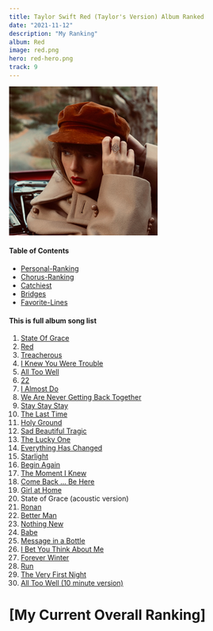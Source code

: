 ```yaml
---
title: Taylor Swift Red (Taylor's Version) Album Ranked
date: "2021-11-12"
description: "My Ranking"
album: Red
image: red.png
hero: red-hero.png
track: 9
---
```


![alt text](./red.png)


#### Table of Contents

- [Personal-Ranking](#personal) 
- [Chorus-Ranking](#choruses)
- [Catchiest](#catchiest)
- [Bridges](#bridges)
- [Favorite-Lines](#favorite-lines)


#### This is full album song list

1. [State Of Grace](../Song-list/state-of-grace.md)
2. [Red](../Song-list/red.md)
3. [Treacherous](../Song-list/treacherous.md)
4. [I Knew You Were Trouble](../Song-list/i-knew-you-were-trouble.md)
5. [All Too Well](../Song-list/all-too-well.md)
6. [22](../Song-list/22.md)
7. [I Almost Do](../Song-list/i-almost-do.md)
8. [We Are Never Getting Back Together](../Song-list/we-are-never-getting-back-together.md)
9. [Stay Stay Stay](../Song-list/stay-stay-stay.md)
10. [The Last Time](../Song-list/the-last-time.md)
11. [Holy Ground](../Song-list/holy-ground.md)
12. [Sad Beautiful Tragic](../Song-list/sad-beautiful-tragic.md)
13. [The Lucky One](../Song-list/the-lucky-one.md)
14. [Everything Has Changed](../Song-list/everything-has-changed.md)
15. [Starlight](../Song-list/starlight.md)
16. [Begin Again](../Song-list/begin-again.md)
17. [The Moment I Knew](../Song-list/the-moment-i-knew.md)
18. [Come Back ... Be Here](../Song-list/come-back-be-here.md)
19. [Girl at Home](../Song-list/girl-at-home.md)
20. State of Grace (acoustic version)
21. [Ronan](../Song-list/ronan.md)
22. [Better Man](../Song-list/better-man.md)
23. [Nothing New](../Song-list/nothing-new.md)
24. [Babe](../Song-list/babe.md)
25. [Message in a Bottle](../Song-list/message-in-a-bottle.md)
26. [I Bet You Think About Me](../Song-list/i-bet-you-think-about-me.md)
27. [Forever Winter](../Song-list/forever-winter.md)
28. [Run](../Song-list/run.md)
29. [The Very First Night](../Song-list/the-very-first-night.md)
30. [All Too Well (10 minute version)](../Song-list/all-too-well-10-minute.md)


 # [My Current Overall Ranking]

 <div id="ranking">
 <ol>
 </ol>
 </div>